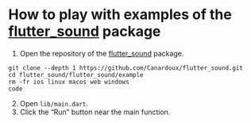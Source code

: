 # How to play with examples of the [flutter_sound](https://pub.dev/packages/flutter_sound) package
1. Open the repository of the [flutter_sound](https://pub.dev/packages/flutter_sound) package.
```shell
git clone --depth 1 https://github.com/Canardoux/flutter_sound.git
cd flutter_sound/flutter_sound/example
rm -fr ios linux macos web windows
code
```
2. Open `lib/main.dart`.
3. Click the “Run” button near the main function.
